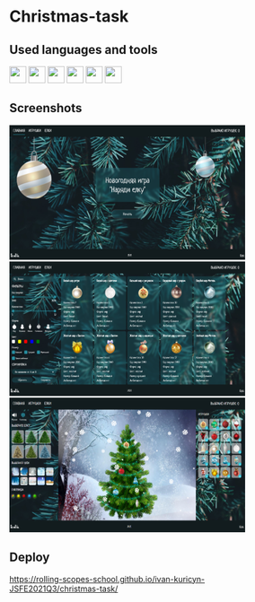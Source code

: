 # Christmas-task

## Used languages and tools

<div>
  <img src="https://cdn.jsdelivr.net/gh/devicons/devicon/icons/typescript/typescript-original.svg" width="30" height="30">
  <img src="https://cdn.jsdelivr.net/gh/devicons/devicon/icons/react/react-original.svg" width="30" height="30">
  <img src="https://cdn.jsdelivr.net/gh/devicons/devicon/icons/css3/css3-original.svg" width="30" height="30">
  <img src="https://cdn.jsdelivr.net/gh/devicons/devicon/icons/webpack/webpack-original.svg" width="30" height="30">
  <img src="https://cdn.jsdelivr.net/gh/devicons/devicon/icons/eslint/eslint-original.svg" width="30" height="30">
  <img src="https://cdn.jsdelivr.net/gh/devicons/devicon/icons/babel/babel-original.svg" width="30" height="30">
</div>

## Screenshots

<div>
  <img src="screenshots/screenshot1.png" width="420" height="240">
  <img src="screenshots/screenshot2.png" width="420" height="240">
  <img src="screenshots/screenshot3.png" width="420" height="240">
</div>

## Deploy

https://rolling-scopes-school.github.io/ivan-kuricyn-JSFE2021Q3/christmas-task/
